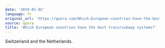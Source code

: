 ```yaml
---
date: '2019-01-02'
language: fr
original_url: 'https://quora.com/Which-European-countries-have-the-best-train-subway-systems/answer/Clément-Renaud'
source: quora
title: 'Which European countries have the best train/subway systems?'
---
```


Switzerland and the Netherlands.
